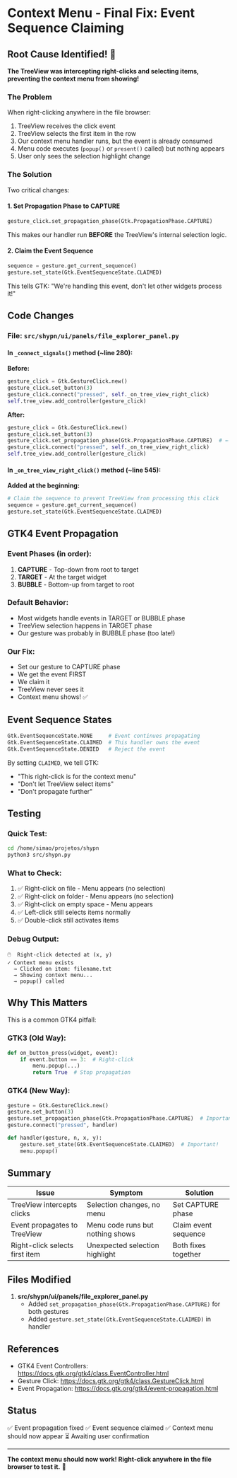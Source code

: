 # Context Menu - Final Fix: Event Sequence Claiming

## Root Cause Identified! 🎯

**The TreeView was intercepting right-clicks and selecting items, preventing the context menu from showing!**

### The Problem

When right-clicking anywhere in the file browser:
1. TreeView receives the click event
2. TreeView selects the first item in the row
3. Our context menu handler runs, but the event is already consumed
4. Menu code executes (`popup()` or `present()` called) but nothing appears
5. User only sees the selection highlight change

### The Solution

Two critical changes:

#### 1. Set Propagation Phase to CAPTURE
```python
gesture_click.set_propagation_phase(Gtk.PropagationPhase.CAPTURE)
```

This makes our handler run **BEFORE** the TreeView's internal selection logic.

#### 2. Claim the Event Sequence
```python
sequence = gesture.get_current_sequence()
gesture.set_state(Gtk.EventSequenceState.CLAIMED)
```

This tells GTK: "We're handling this event, don't let other widgets process it!"

## Code Changes

### File: `src/shypn/ui/panels/file_explorer_panel.py`

#### In `_connect_signals()` method (~line 280):

**Before:**
```python
gesture_click = Gtk.GestureClick.new()
gesture_click.set_button(3)
gesture_click.connect("pressed", self._on_tree_view_right_click)
self.tree_view.add_controller(gesture_click)
```

**After:**
```python
gesture_click = Gtk.GestureClick.new()
gesture_click.set_button(3)
gesture_click.set_propagation_phase(Gtk.PropagationPhase.CAPTURE)  # ← NEW!
gesture_click.connect("pressed", self._on_tree_view_right_click)
self.tree_view.add_controller(gesture_click)
```

#### In `_on_tree_view_right_click()` method (~line 545):

**Added at the beginning:**
```python
# Claim the sequence to prevent TreeView from processing this click
sequence = gesture.get_current_sequence()
gesture.set_state(Gtk.EventSequenceState.CLAIMED)
```

## GTK4 Event Propagation

### Event Phases (in order):
1. **CAPTURE** - Top-down from root to target
2. **TARGET** - At the target widget
3. **BUBBLE** - Bottom-up from target to root

### Default Behavior:
- Most widgets handle events in TARGET or BUBBLE phase
- TreeView selection happens in TARGET phase
- Our gesture was probably in BUBBLE phase (too late!)

### Our Fix:
- Set our gesture to CAPTURE phase
- We get the event FIRST
- We claim it
- TreeView never sees it
- Context menu shows! ✅

## Event Sequence States

```python
Gtk.EventSequenceState.NONE     # Event continues propagating
Gtk.EventSequenceState.CLAIMED  # This handler owns the event
Gtk.EventSequenceState.DENIED   # Reject the event
```

By setting `CLAIMED`, we tell GTK:
- "This right-click is for the context menu"
- "Don't let TreeView select items"
- "Don't propagate further"

## Testing

### Quick Test:
```bash
cd /home/simao/projetos/shypn
python3 src/shypn.py
```

### What to Check:
1. ✅ Right-click on file - Menu appears (no selection)
2. ✅ Right-click on folder - Menu appears (no selection)
3. ✅ Right-click on empty space - Menu appears
4. ✅ Left-click still selects items normally
5. ✅ Double-click still activates items

### Debug Output:
```
🖱️  Right-click detected at (x, y)
✓ Context menu exists
  → Clicked on item: filename.txt
  → Showing context menu...
  → popup() called
```

## Why This Matters

This is a common GTK4 pitfall:

### GTK3 (Old Way):
```python
def on_button_press(widget, event):
    if event.button == 3:  # Right-click
        menu.popup(...)
        return True  # Stop propagation
```

### GTK4 (New Way):
```python
gesture = Gtk.GestureClick.new()
gesture.set_button(3)
gesture.set_propagation_phase(Gtk.PropagationPhase.CAPTURE)  # Important!
gesture.connect("pressed", handler)

def handler(gesture, n, x, y):
    gesture.set_state(Gtk.EventSequenceState.CLAIMED)  # Important!
    menu.popup()
```

## Summary

| Issue | Symptom | Solution |
|-------|---------|----------|
| TreeView intercepts clicks | Selection changes, no menu | Set CAPTURE phase |
| Event propagates to TreeView | Menu code runs but nothing shows | Claim event sequence |
| Right-click selects first item | Unexpected selection highlight | Both fixes together |

## Files Modified

1. **src/shypn/ui/panels/file_explorer_panel.py**
   - Added `set_propagation_phase(Gtk.PropagationPhase.CAPTURE)` for both gestures
   - Added `gesture.set_state(Gtk.EventSequenceState.CLAIMED)` in handler

## References

- GTK4 Event Controllers: https://docs.gtk.org/gtk4/class.EventController.html
- Gesture Click: https://docs.gtk.org/gtk4/class.GestureClick.html
- Event Propagation: https://docs.gtk.org/gtk4/event-propagation.html

## Status

✅ Event propagation fixed
✅ Event sequence claimed
✅ Context menu should now appear
⏳ Awaiting user confirmation

---

**The context menu should now work! Right-click anywhere in the file browser to test it.** 🎉

